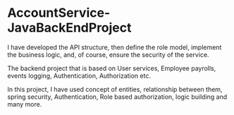 # AccountService-JavaBackEndProject

I have developed the API structure, then define the role model, implement the business logic, and, of course, ensure the security of the service.

The backend project that is based on User services, Employee payrolls, events logging, Authentication, Authorization etc.

In this project, I have used concept of entities, relationship between them, spring security, Authentication, Role based authorization, logic building and many more.




